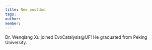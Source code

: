 ```yaml
---
title: New postdoc
tags:
author: 
member: 
---
```


Dr. Wenqiang Xu joined EvoCatalysis@UF! He graduated from Peking University.
